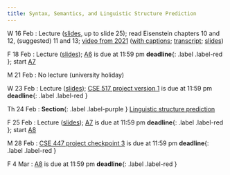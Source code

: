 ```yaml
---
title: Syntax, Semantics, and Linguistic Structure Prediction 
---
```


W 16 Feb
: Lecture ([slides](../assets/slides/lsp.pdf), up to slide 25); read Eisenstein chapters 10 and 12, (suggested) 11 and 13; [video from 2021](https://drive.google.com/file/d/1gGXlnv2livCAhH6CK3H-5ij1ZsBNRsOM/view?usp=sharing) ([with captions](https://drive.google.com/file/d/1dkGLEjvFupyzBzpb426vkUVC0eMcE6Tu/view?usp=sharing); [transcript](https://drive.google.com/file/d/1ybQeIScWKpOYjq-DC18HWevgn4oDEXwh/view?usp=sharing); [slides](https://drive.google.com/file/d/1KGu3oxTRoLcvKQqPcRhHBuntDCyj6cj4/view?usp=sharing))


F 18 Feb
: Lecture ([slides](../assets/slides/lsp.pdf)); [A6](../assets/docs/A6.pdf) is due at 11:59 pm **deadline**{: .label .label-red }; start [A7](../assets/docs/A7.pdf) 

M 21 Feb
: No lecture (university holiday)

W 23 Feb
: Lecture ([slides](../assets/slides/lsp.pdf)); [CSE 517 project version 1](../assets/docs/project-517.pdf) is
due at 11:59 pm  **deadline**{: .label .label-red }

Th 24 Feb
: **Section**{: .label .label-purple } [Linguistic structure prediction](#)

F 25 Feb
: Lecture ([slides](../assets/slides/lsp.pdf)); [A7](../assets/docs/A7.pdf) is due at 11:59 pm **deadline**{:
.label .label-red }; start [A8](../assets/docs/A8.pdf) 

M 28 Feb
: [CSE 447 project checkpoint 3](../assets/docs/project-447.pdf) is due at 11:59 pm  **deadline**{: .label .label-red }

F 4 Mar
: [A8](../assets/docs/A8.pdf) is due at 11:59 pm **deadline**{: .label .label-red }


